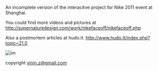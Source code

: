 An incomplete version of the interacitve project for Nike 2011 event at Shanghai.

You could find more videos and pictures at 
http://supernaturedesign.com/work/nikefaceoff/nikefaceoff.php

Also a postmortem articles at hudo.it.
http://www.hudo.it/index.php?topic=21.0

![im](http://supernaturedesign.com/work/nikefaceoff/images/nikefaceoff_img01.jpg)

copyright vinjn.z@gmail.com


